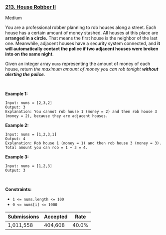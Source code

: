 ### [213. House Robber II](https://leetcode.com/problems/house-robber-ii)

Medium

You are a professional robber planning to rob houses along a street. Each house has a certain amount of money stashed. All houses at this place are __arranged in a circle.__ That means the first house is the neighbor of the last one. Meanwhile, adjacent houses have a security system connected, and __it will automatically contact the police if two adjacent houses were broken into on the same night__.

Given an integer array `` nums `` representing the amount of money of each house, return _the maximum amount of money you can rob tonight __without alerting the police___.

 

__Example 1:__

```
Input: nums = [2,3,2]
Output: 3
Explanation: You cannot rob house 1 (money = 2) and then rob house 3 (money = 2), because they are adjacent houses.
```

__Example 2:__

```
Input: nums = [1,2,3,1]
Output: 4
Explanation: Rob house 1 (money = 1) and then rob house 3 (money = 3).
Total amount you can rob = 1 + 3 = 4.
```

__Example 3:__

```
Input: nums = [1,2,3]
Output: 3
```

 

__Constraints:__

*   `` 1 <= nums.length <= 100 ``
*   `` 0 <= nums[i] <= 1000 ``

| Submissions    | Accepted     | Rate   |
| -------------- | ------------ | ------ |
| 1,011,558 | 404,608 | 40.0% |